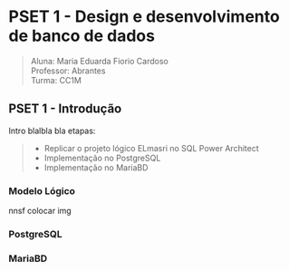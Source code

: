 # PSET 1 - Design e desenvolvimento de banco de dados
> Aluna: Maria Eduarda Fiorio Cardoso      
> Professor: Abrantes      
> Turma: CC1M

## PSET 1 - Introdução

 Intro blalbla bla etapas:
> - Replicar o projeto lógico ELmasri no SQL Power Architect
> - Implementação no PostgreSQL
> - Implementação no MariaBD

### Modelo Lógico
nnsf
colocar img

### PostgreSQL
### MariaBD
